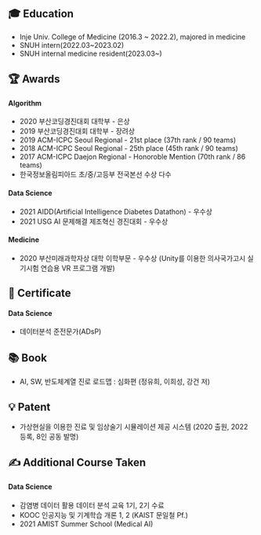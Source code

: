 ## 🎓 Education
- Inje Univ. College of Medicine (2016.3 ~ 2022.2), majored in medicine
- SNUH intern(2022.03~2023.02)
- SNUH internal medicine resident(2023.03~)

## 🏆 Awards
#### Algorithm
- 2020 부산코딩경진대회 대학부 - 은상
- 2019 부산코딩경진대회 대학부 - 장려상
- 2019 ACM-ICPC Seoul Regional - 21st place (37th rank / 90 teams)
- 2018 ACM-ICPC Seoul Regional - 25th place (45th rank / 90 teams)
- 2017 ACM-ICPC Daejon Regional - Honoroble Mention (70th rank / 86 teams)
- 한국정보올림피아드 초/중/고등부 전국본선 수상 다수
#### Data Science
- 2021 AIDD(Artificial Intelligence Diabetes Datathon) - 우수상
- 2021 USG AI 문제해결 제조혁신 경진대회 - 우수상
#### Medicine
- 2020 부산미래과학자상 대학 이학부문 - 우수상 (Unity를 이용한 의사국가고시 실기시험 연습용 VR 프로그램 개발)

## 📜 Certificate
#### Data Science
- 데이터분석 준전문가(ADsP)

## 📚 Book
- AI, SW, 반도체계열 진로 로드맵 : 심화편 (정유희, 이희성, 강건 저)

## 💡 Patent
- 가상현실을 이용한 진료 및 임상술기 시뮬레이션 제공 시스템 (2020 출원, 2022 등록, 8인 공동 발명)

## ✍ Additional Course Taken
#### Data Science
- 감염병 데이터 활용 데이터 분석 교육 1기, 2기 수료
- KOOC 인공지능 및 기계학습 개론 1, 2 (KAIST 문일철 Pf.)
- 2021 AMIST Summer School (Medical AI)
